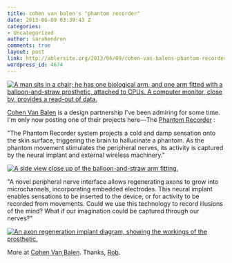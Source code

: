 ```yaml
---
title: cohen van balen's "phantom recorder"
date: 2013-06-09 03:39:43 Z
categories:
- Uncategorized
author: sarahendren
comments: true
layout: post
link: http://ablersite.org/2013/06/09/cohen-van-balens-phantom-recorder/
wordpress_id: 4674
---
```


[![A man sits in a chair; he has one biological arm, and one arm fitted with a balloon-and-straw prosthetic, attached to CPUs. A computer monitor, close by, provides a read-out of data.](http://ablersite.files.wordpress.com/2013/06/phantom_recorder_landscape.jpg)](http://ablersite.files.wordpress.com/2013/06/phantom_recorder_landscape.jpg)

[Cohen Van Balen](http://www.cohenvanbalen.com/) is a design partnership I've been admiring for some time. I'm only now posting one of their projects here—The [Phantom Recorder](http://www.cohenvanbalen.com/work/phantom-recorder) :

"The Phantom Recorder system projects a cold and damp sensation onto the skin surface, triggering the brain to hallucinate a phantom. As the phantom movement stimulates the peripheral nerves, its activity is captured by the neural implant and external wireless machinery."

[![A side view close up of the balloon-and-straw arm fitting.](http://ablersite.files.wordpress.com/2013/06/phantom_recorder_portrait.jpg)](http://ablersite.files.wordpress.com/2013/06/phantom_recorder_portrait.jpg)

"A novel peripheral nerve interface allows regenerating axons to grow into microchannels, incorporating embedded electrodes. This neural implant enables sensations to be inserted to the device, or for activity to be recorded from movements. Could we use this technology to record illusions of the mind? What if our imagination could be captured through our nerves?"

[![An axon regeneration implant diagram, showing the workings of the prosthetic. ](http://ablersite.files.wordpress.com/2013/06/diagram-a4.jpg)](http://ablersite.files.wordpress.com/2013/06/diagram-a4.jpg)

More at [Cohen Van Balen](http://www.cohenvanbalen.com/work/phantom-recorder). Thanks, [Rob](https://twitter.com/rogre).
